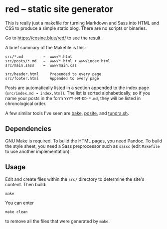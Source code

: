 # red – static site generator

This is really just a makefile for turning Markdown and Sass into HTML
and CSS to produce a simple static blog.
There are no scripts or binaries.

Go to <https://cosine.blue/red/> to see the result.

A brief summary of the Makefile is this:

    src/*.md         →  www/*.html
    src/posts/*.md   →  www/*.html + www/index.html
    src/main.sass    →  www/main.css

    src/header.html     Prepended to every page
    src/footer.html     Appended to every page

Posts are automatically listed in a section appended to the index page
(`src/index.md → index.html`).
The list is sorted alphabetically, so if you name your posts in the
form `YYYY-MM-DD-*.md`, they will be listed in chronological order.

A few similar tools I've seen are [bake][1], [pdsite][2], and
[tundra.sh][3].

[1]: https://github.com/fcanas/bake
[2]: http://pdsite.org
[3]: https://frainfreeze.github.io/tundra

## Dependencies

GNU Make is required.
To build the HTML pages, you need Pandoc.
To build the style sheet, you need a Sass preprocessor such as `sassc`
(edit `Makefile` to use another implementation).

## Usage

Edit and create files within the `src/` directory to determine the
site's content.  Then build:

    make

You can enter

    make clean

to remove all the files that were generated by `make`.

